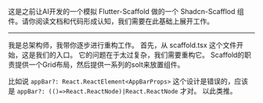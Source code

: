 这是之前让AI开发的一个模拟 Flutter-Scaffold 做的一个 Shadcn-Scafflod 组件。请你阅读文档和代码形成认知，我们需要在此基础上展开工作。

---

我是总架构师，我带你逐步进行重构工作。
首先，从 scaffold.tsx 这个文件开始，这是我们的入口。
它的问题在于太过复杂，我们需要重构它。
Scaffold的职责提供一个Grid布局，然后提供一系列的solt来放置组件。

比如说 `appBar?: React.ReactElement<AppBarProps>`
这个设计是错误的，应该是 `appBar?: (()=>React.ReactNode)|React.ReactNode` 才对。
以此类推。
